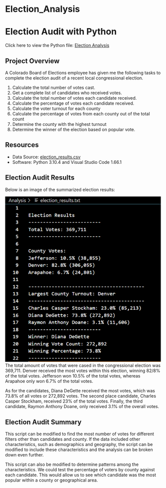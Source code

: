 # Election_Analysis

# Election Audit with Python
Click here to view the Python file: [Election Analysis](https://github.com/dgeroux/election_analysis/blob/main/PyPoll_Challenge.py)

## Project Overview
A Colorado Board of Elections employee has given me the following tasks to complete the election audit of a recent local congressional election.

1. Calculate the total number of votes cast.
2. Get a complete list of candidates who received votes.
3. Calculate the total number of votes each candidate received.
4. Calculate the percentage of votes each candidate received.
5. Calculate the voter turnout for each county
6. Calculate the percentage of votes from each county out of the total count
7. Determine the county with the highest turnout
8. Determine the winner of the election based on popular vote. 

## Resources
- Data Source: [election_results.csv](https://github.com/dgeroux/election_analysis/blob/main/Resources/election_results.csv)
- Software: Python 3.10.4 and Visual Studio Code 1.66.1

## Election Audit Results
Below is an image of the summarized election results:

![Election Results](https://github.com/dgeroux/Election_Analysis/blob/main/Analysis/Election_Analysis_Deliverable_2.png)
The total amount of votes that were cased in the congressional election was 369,711. Denver received the most votes within this election, winning 82/8% of the total votes. Jefferson won 10.5% of the total votes, whereas Arapahoe only won 6.7% of the total votes.

As for the candidates, Diana DeGette received the most votes, which was 73.8% of all votes or  272,892 votes. The second place candidate, Charles Casper Stockham, received 23% of the total votes. Finally, the third candidate, Raymon Anthony Doane, only received 3.1% of the overall votes. 

## Election Audit Summary
This script can be modified to find the most number of votes for different filters other than candidates and county. If the data included other characteristics, such as demographics and geography, the script can be modified to include these characteristics and the analysis can be broken down even further.

This script can also be modified to determine patterns among the characteristics. We could test the percentage of voters by county against each candidate. This would allow us to see which candidate was the most popular within a county or geographical area. 
